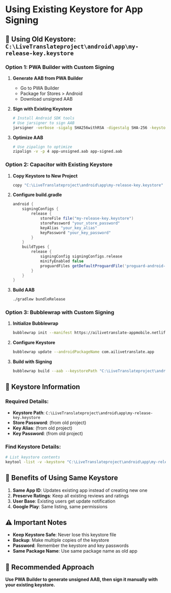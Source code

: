 # Using Existing Keystore for App Signing

## 🎯 Using Old Keystore: `C:\LiveTranslateproject\android\app\my-release-key.keystore`

### Option 1: PWA Builder with Custom Signing

1. **Generate AAB from PWA Builder**
   - Go to PWA Builder
   - Package for Stores > Android
   - Download unsigned AAB

2. **Sign with Existing Keystore**
   ```bash
   # Install Android SDK tools
   # Use jarsigner to sign AAB
   jarsigner -verbose -sigalg SHA256withRSA -digestalg SHA-256 -keystore "C:\LiveTranslateproject\android\app\my-release-key.keystore" app-unsigned.aab alias_name
   ```

3. **Optimize AAB**
   ```bash
   # Use zipalign to optimize
   zipalign -v -p 4 app-unsigned.aab app-signed.aab
   ```

### Option 2: Capacitor with Existing Keystore

1. **Copy Keystore to New Project**
   ```bash
   copy "C:\LiveTranslateproject\android\app\my-release-key.keystore" "android\app\my-release-key.keystore"
   ```

2. **Configure build.gradle**
   ```gradle
   android {
       signingConfigs {
           release {
               storeFile file("my-release-key.keystore")
               storePassword "your_store_password"
               keyAlias "your_key_alias"
               keyPassword "your_key_password"
           }
       }
       buildTypes {
           release {
               signingConfig signingConfigs.release
               minifyEnabled false
               proguardFiles getDefaultProguardFile('proguard-android-optimize.txt'), 'proguard-rules.pro'
           }
       }
   }
   ```

3. **Build AAB**
   ```bash
   ./gradlew bundleRelease
   ```

### Option 3: Bubblewrap with Custom Signing

1. **Initialize Bubblewrap**
   ```bash
   bubblewrap init --manifest https://ailivetranslate-appmobile.netlify.app/manifest.json
   ```

2. **Configure Keystore**
   ```bash
   bubblewrap update --androidPackageName com.ailivetranslate.app
   ```

3. **Build with Signing**
   ```bash
   bubblewrap build --aab --keystorePath "C:\LiveTranslateproject\android\app\my-release-key.keystore"
   ```

## 🔑 Keystore Information

### Required Details:
- **Keystore Path**: `C:\LiveTranslateproject\android\app\my-release-key.keystore`
- **Store Password**: (from old project)
- **Key Alias**: (from old project)
- **Key Password**: (from old project)

### Find Keystore Details:
```bash
# List keystore contents
keytool -list -v -keystore "C:\LiveTranslateproject\android\app\my-release-key.keystore"
```

## 📱 Benefits of Using Same Keystore

1. **Same App ID**: Updates existing app instead of creating new one
2. **Preserve Ratings**: Keep all existing reviews and ratings
3. **User Base**: Existing users get update notification
4. **Google Play**: Same listing, same permissions

## ⚠️ Important Notes

- **Keep Keystore Safe**: Never lose this keystore file
- **Backup**: Make multiple copies of the keystore
- **Password**: Remember the keystore and key passwords
- **Same Package Name**: Use same package name as old app

## 🚀 Recommended Approach

**Use PWA Builder to generate unsigned AAB, then sign it manually with your existing keystore.**

